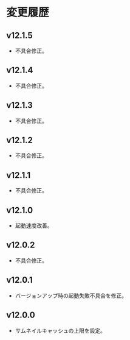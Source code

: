 # 変更履歴

## v12.1.5
* 不具合修正。

## v12.1.4
* 不具合修正。

## v12.1.3
* 不具合修正。

## v12.1.2
* 不具合修正。

## v12.1.1
* 不具合修正。

## v12.1.0
* 起動速度改善。

## v12.0.2
* 不具合修正。

## v12.0.1
* バージョンアップ時の起動失敗不具合を修正。

## v12.0.0
* サムネイルキャッシュの上限を設定。
